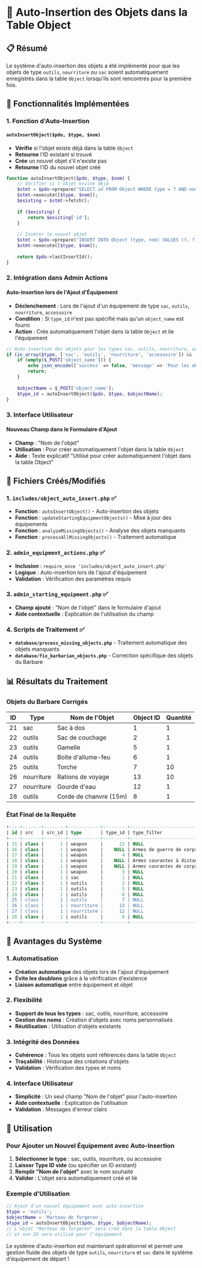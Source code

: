 # 🔄 Auto-Insertion des Objets dans la Table Object

## 📋 Résumé

Le système d'auto-insertion des objets a été implémenté pour que les objets de type `outils`, `nourriture` ou `sac` soient automatiquement enregistrés dans la table `Object` lorsqu'ils sont rencontrés pour la première fois.

## 🎯 **Fonctionnalités Implémentées**

### **1. Fonction d'Auto-Insertion**

#### **`autoInsertObject($pdo, $type, $nom)`**
- **Vérifie** si l'objet existe déjà dans la table `Object`
- **Retourne** l'ID existant si trouvé
- **Crée** un nouvel objet s'il n'existe pas
- **Retourne** l'ID du nouvel objet créé

```php
function autoInsertObject($pdo, $type, $nom) {
    // Vérifier si l'objet existe déjà
    $stmt = $pdo->prepare("SELECT id FROM Object WHERE type = ? AND nom = ?");
    $stmt->execute([$type, $nom]);
    $existing = $stmt->fetch();
    
    if ($existing) {
        return $existing['id'];
    }
    
    // Insérer le nouvel objet
    $stmt = $pdo->prepare("INSERT INTO Object (type, nom) VALUES (?, ?)");
    $stmt->execute([$type, $nom]);
    
    return $pdo->lastInsertId();
}
```

### **2. Intégration dans Admin Actions**

#### **Auto-Insertion lors de l'Ajout d'Équipement**
- **Déclenchement** : Lors de l'ajout d'un équipement de type `sac`, `outils`, `nourriture`, `accessoire`
- **Condition** : Si `type_id` n'est pas spécifié mais qu'un `object_name` est fourni
- **Action** : Crée automatiquement l'objet dans la table `Object` et lie l'équipement

```php
// Auto-insertion des objets pour les types sac, outils, nourriture, accessoire
if (in_array($type, ['sac', 'outils', 'nourriture', 'accessoire']) && !$type_id) {
    if (empty($_POST['object_name'])) {
        echo json_encode(['success' => false, 'message' => 'Pour les objets de type ' . $type . ', veuillez spécifier un type_id ou un nom d\'objet']);
        return;
    }
    
    $objectName = $_POST['object_name'];
    $type_id = autoInsertObject($pdo, $type, $objectName);
}
```

### **3. Interface Utilisateur**

#### **Nouveau Champ dans le Formulaire d'Ajout**
- **Champ** : "Nom de l'objet"
- **Utilisation** : Pour créer automatiquement l'objet dans la table `Object`
- **Aide** : Texte explicatif "Utilisé pour créer automatiquement l'objet dans la table Object"

## 🔧 **Fichiers Créés/Modifiés**

### **1. `includes/object_auto_insert.php`** ✅
- **Fonction** : `autoInsertObject()` - Auto-insertion des objets
- **Fonction** : `updateStartingEquipmentObjects()` - Mise à jour des équipements
- **Fonction** : `analyzeMissingObjects()` - Analyse des objets manquants
- **Fonction** : `processAllMissingObjects()` - Traitement automatique

### **2. `admin_equipment_actions.php`** ✅
- **Inclusion** : `require_once 'includes/object_auto_insert.php'`
- **Logique** : Auto-insertion lors de l'ajout d'équipement
- **Validation** : Vérification des paramètres requis

### **3. `admin_starting_equipment.php`** ✅
- **Champ ajouté** : "Nom de l'objet" dans le formulaire d'ajout
- **Aide contextuelle** : Explication de l'utilisation du champ

### **4. Scripts de Traitement** ✅
- **`database/process_missing_objects.php`** - Traitement automatique des objets manquants
- **`database/fix_barbarian_objects.php`** - Correction spécifique des objets du Barbare

## 📊 **Résultats du Traitement**

### **Objets du Barbare Corrigés**

| ID | Type | Nom de l'Objet | Object ID | Quantité |
|----|------|----------------|-----------|----------|
| 21 | sac | Sac à dos | 1 | 1 |
| 22 | outils | Sac de couchage | 2 | 1 |
| 23 | outils | Gamelle | 5 | 1 |
| 24 | outils | Boite d'allume-feu | 6 | 1 |
| 25 | outils | Torche | 7 | 10 |
| 26 | nourriture | Rations de voyage | 13 | 10 |
| 27 | nourriture | Gourde d'eau | 12 | 1 |
| 28 | outils | Corde de chanvre (15m) | 8 | 1 |

### **État Final de la Requête**

```sql
+----+-------+--------+------------+---------+-----------------------------------+----------+---------------+------+-----------+-------------+-------------+-----------------------------------+
| id | src   | src_id | type       | type_id | type_filter                       | no_choix | option_letter | nb   | groupe_id | type_choix  | source_name | object_name                       |
+----+-------+--------+------------+---------+-----------------------------------+----------+---------------+------+-----------+-------------+-------------+-----------------------------------+
| 15 | class |      1 | weapon     |      22 | NULL                              |        1 | a             |    1 |         1 | à_choisir   | Barbare     | Hache à deux mains                |
| 16 | class |      1 | weapon     |    NULL | Armes de guerre de corps à corps  |        1 | b             |    1 |         1 | à_choisir   | Barbare     | Armes de guerre de corps à corps  |
| 17 | class |      1 | weapon     |       4 | NULL                              |        2 | a             |    2 |         2 | à_choisir   | Barbare     | Hachette                          |
| 18 | class |      1 | weapon     |    NULL | Armes courantes à distance        |        2 | b             |    1 |         2 | à_choisir   | Barbare     | Armes courantes à distance        |
| 19 | class |      1 | weapon     |    NULL | Armes courantes de corps à corps  |        2 | b             |    1 |         2 | à_choisir   | Barbare     | Armes courantes de corps à corps  |
| 20 | class |      1 | weapon     |       5 | NULL                              |     NULL | NULL          |    4 |         3 | obligatoire | Barbare     | Javeline                          |
| 21 | class |      1 | sac        |       1 | NULL                              |     NULL | NULL          |    1 |         3 | obligatoire | Barbare     | Sac à dos                         |
| 22 | class |      1 | outils     |       2 | NULL                              |     NULL | NULL          |    1 |         3 | obligatoire | Barbare     | Sac de couchage                   |
| 23 | class |      1 | outils     |       5 | NULL                              |     NULL | NULL          |    1 |         3 | obligatoire | Barbare     | Gamelle                           |
| 24 | class |      1 | outils     |       6 | NULL                              |     NULL | NULL          |    1 |         3 | obligatoire | Barbare     | Boite d'allume-feu                |
| 25 | class |      1 | outils     |       7 | NULL                              |   10 |         3 | obligatoire | Barbare     | Torche                            |
| 26 | class |      1 | nourriture |      13 | NULL                              |     NULL | NULL          |   10 |         3 | obligatoire | Barbare     | Rations de voyage                 |
| 27 | class |      1 | nourriture |      12 | NULL                              |     NULL | NULL          |    1 |         3 | obligatoire | Barbare     | Gourde d'eau                      |
| 28 | class |      1 | outils     |       8 | NULL                              |     NULL | NULL          |    1 |         3 | obligatoire | Barbare     | Corde de chanvre (15m)            |
+----+-------+--------+------------+---------+-----------------------------------+----------+---------------+------+-----------+-------------+-------------+-----------------------------------+
```

## 🚀 **Avantages du Système**

### **1. Automatisation**
- **Création automatique** des objets lors de l'ajout d'équipement
- **Évite les doublons** grâce à la vérification d'existence
- **Liaison automatique** entre équipement et objet

### **2. Flexibilité**
- **Support de tous les types** : sac, outils, nourriture, accessoire
- **Gestion des noms** : Création d'objets avec noms personnalisés
- **Réutilisation** : Utilisation d'objets existants

### **3. Intégrité des Données**
- **Cohérence** : Tous les objets sont référencés dans la table `Object`
- **Traçabilité** : Historique des créations d'objets
- **Validation** : Vérification des types et noms

### **4. Interface Utilisateur**
- **Simplicité** : Un seul champ "Nom de l'objet" pour l'auto-insertion
- **Aide contextuelle** : Explication de l'utilisation
- **Validation** : Messages d'erreur clairs

## 🎯 **Utilisation**

### **Pour Ajouter un Nouvel Équipement avec Auto-Insertion**

1. **Sélectionner le type** : sac, outils, nourriture, ou accessoire
2. **Laisser Type ID vide** (ou spécifier un ID existant)
3. **Remplir "Nom de l'objet"** avec le nom souhaité
4. **Valider** : L'objet sera automatiquement créé et lié

### **Exemple d'Utilisation**

```php
// Ajout d'un nouvel équipement avec auto-insertion
$type = 'outils';
$objectName = 'Marteau de forgeron';
$type_id = autoInsertObject($pdo, $type, $objectName);
// L'objet "Marteau de forgeron" sera créé dans la table Object
// et son ID sera utilisé pour l'équipement
```

Le système d'auto-insertion est maintenant opérationnel et permet une gestion fluide des objets de type `outils`, `nourriture` et `sac` dans le système d'équipement de départ !
